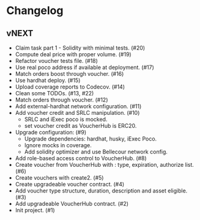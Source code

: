 # Changelog

## vNEXT
- Claim task part 1 - Solidity with minimal tests. (#20)
- Compute deal price with proper volume. (#19)
- Refactor voucher tests file. (#18)
- Use real poco address if available at deployment. (#17)
- Match orders boost through voucher. (#16)
- Use hardhat deploy. (#15)
- Upload coverage reports to Codecov. (#14)
- Clean some TODOs. (#13, #22)
- Match orders through voucher. (#12)
- Add external-hardhat network configuration. (#11)
- Add voucher credit and SRLC manipulation. (#10)
    - SRLC and iExec poco is mocked.
    - set voucher credit as VoucherHub is ERC20.
- Upgrade configuration: (#9)
    - Upgrade dependencies: hardhat, husky, iExec Poco.
    - Ignore mocks in coverage.
    - Add solidity optimizer and use Bellecour network config.
- Add role-based access control to VoucherHub. (#8)
- Create voucher from VoucherHub with : type, expiration, authorize list. (#6)
- Create vouchers with create2. (#5)
- Create upgradeable voucher contract. (#4)
- Add voucher type structure, duration, description and asset eligible. (#3)
- Add upgradeable VoucherHub contract. (#2)
- Init project. (#1)
